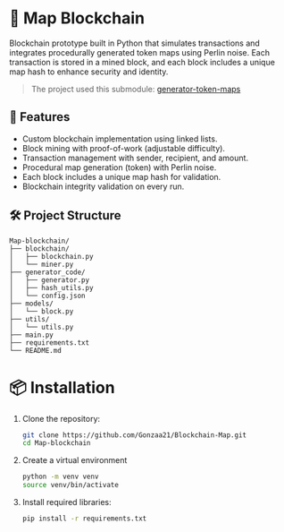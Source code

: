 # 🔗 Map Blockchain

Blockchain prototype built in Python that simulates transactions and integrates procedurally generated token maps using Perlin noise. Each transaction is stored in a mined block, and each block includes a unique map hash to enhance security and identity.

> The project used this submodule: [generator-token-maps](https://github.com/Gonzaa21/generator-token-maps)

## 🚀 Features

- Custom blockchain implementation using linked lists.
- Block mining with proof-of-work (adjustable difficulty).
- Transaction management with sender, recipient, and amount.
- Procedural map generation (token) with Perlin noise.
- Each block includes a unique map hash for validation.
- Blockchain integrity validation on every run.

## 🛠️ Project Structure
```
Map-blockchain/
├── blockchain/
│   ├── blockchain.py
│   └── miner.py
├── generator_code/
│   ├── generator.py
│   ├── hash_utils.py
│   └── config.json
├── models/
│   └── block.py
├── utils/
│   └── utils.py
├── main.py
├── requirements.txt
└── README.md
```

# 📦 Installation

1. Clone the repository:
   ```bash
   git clone https://github.com/Gonzaa21/Blockchain-Map.git
   cd Map-blockchain
   ```

2. Create a virtual environment
    ```bash
    python -m venv venv
    source venv/bin/activate
    ```

3. Install required libraries:
    ```bash
    pip install -r requirements.txt
    ```